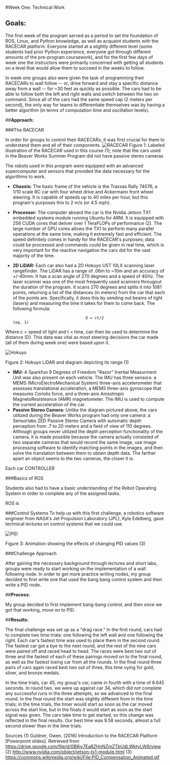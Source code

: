 #Week One: Technical Work


## Goals:

  The first week of the program served as a period to set the foundation of ROS, Linux, and Python
  knowledge, as well as acquaint students with the RACECAR platform. Everyone started at a slightly 
  different level (some students had prior Python experience, everyone got through different amounts
  of the pre-program coursework), and for the first few days of week one the instructors were 
  primarily concerned with getting all students on a level that would allow them to succeed in the 
  weeks to follow.
  
  In week one groups also were given the task of programming their RACECARs to wall follow -- or, 
  drive forward and stay a specific distance away from a wall -- for ~30 feet as quickly as possible. 
  The cars had to be able to follow both the left and right walls and switch between the two on 
  command. Since all of the cars had the same speed cap (2 meters per second), the only way 
  for teams to differentiate themselves was by having a better algorithm (in terms of computation 
  time and oscillation levels). 

##**Approach:**
  
###The RACECAR
      
In order for groups to control their RACECARs, it was first crucial for them to understand them and all of their components. 
![RACECAR](https://cloud.githubusercontent.com/assets/18174572/17645837/ae61aabe-617e-11e6-96b2-f528a82376e1.png)
Figure 1: Labeled illustration of the RACECAR used in this course (1); note that the cars used in the Beaver Works Summer Program did not have passive stereo cameras

The robots used in this program were equipped with an advanced supercomputer and sensors that provided the data necessary for the algorithms to work. 
  * **Chassis:** The basic frame of the vehicle is the Traxxas Rally 74076, a 1/10 scale RC car with four wheel drive and    Ackermann front wheel steering. It is capable of speeds up to 40 miles per hour, but this program's purposes this to 2 m/s (or 4.5 mph).
  * **Processor:** The computer aboard the car is the Nvidia Jetson TX1 embedded systems module running Ubuntu for ARM. It is equipped with 256 CUDA cores that deliver over 1 TeraFLOPs of performance (2). The large number of GPU cores allows the TX1 to perform many parallel operations at the same time, making it extremely fast and efficient. The speed definitely comes in handy for the RACECAR's purposes; data could be processed and commands could be given in real time, which is very important for the reactive navigation the cars did for the vast majority of the time. 
  * **2D LiDAR:** Each car also had a 2D Hokuyo UST 10LX scanning laser rangefinder. The LiDAR has a range of .06m to ~10m and an accuracy of +/-40mm. It has a scan angle of 270 degrees and a speed of 40Hz. The laser scanner was one of the most frequently used scanners througout the duration of the program. It scans 270 degrees and splits it into 1081 points, returning a list of the distances (in meters) from the car that each of the points are. Specifically, it does this by sending out beams of light (lasers) and measuring the time it takes for them to come back. The following formula:

                                        D = ct/2                                                    (eq. 1)

Where c = speed of light and t = time, can then be used to determine the distance (D). This data was vital as most steering decisions the car made (all of them during week one) were based upon it. 
 
![Hokuyo](https://cloud.githubusercontent.com/assets/18174572/17646411/ba69fbc4-6195-11e6-8ebb-77e65e6b56e5.png)

Figure 2: Hokuyo LiDAR and diagram depicting its range (1)
  * **IMU:** A Sparkfun 9 Degrees of Freedom "Razor" Inertial Measurment Unit was also present on each vehicle. The IMU has three sensors: a MEMS (MicroElectroMechanical System) three-axis accelerometer that assesses translational acceleration, a MEMS three-axis gyroscope that measures Coriolis force, and a three-axis Anisotropic MagnetoResisteance (AMR) magnetometer. The IMU is used to compute the current acceleration of the car.
  * **Passive Stereo Camera:** Unlike the diagram pictured above, the cars utilized during the Beaver Works program had only one camera: a Sensorlabs ZED Passive Stereo Camera with automatic depth perception from .7 to 20 meters and a field of view of 110 degrees. Although groups never utilized the depth perception functionality of the camera, it is made possible because the camera actually consisted of two separate cameras that would record the same image, use image processing software to identify matching points in the images, and then solve the translation between them to obtain depth data. The farther apart an object seems to the two cameras, the closer it is. 

Each car CONTROLLER 
  

###Basics of ROS

Students also had to have a basic understanding of the Robot Operating System in order to complete any of the assigned tasks.

ROS is 
 
  
###Control Systems
To help us with this first challenge, a robotics software engineer from NASA's Jet Propulsion Laboratory (JPL), Kyle Edelberg, gave technical lectures on control systems that we could use.

![PID](https://camo.githubusercontent.com/bbede27c5fa69f4764cf2727cb42740aa7d46b5b/68747470733a2f2f75706c6f61642e77696b696d656469612e6f72672f77696b6970656469612f636f6d6d6f6e732f332f33332f5049445f436f6d70656e736174696f6e5f416e696d617465642e676966)

Figure 3: Animation showing the effects of changing PID values (3)

###Challenge Approach

After gaining the necessary background through lectures and short labs, groups were ready to start working on the implementation of a wall following node. In order to get more practice writing nodes, my group decided to first write one that used the bang bang control system and then write a PID node. 

##**Process:**
  
  My group decided to first implement bang-bang control, and then once we got that working, move on 
  to PID. 

##**Results:**
  
  The final challenge was set up as a "drag race." In the first round, cars had to complete two time 
  trials: one following the left wall and one following the right. Each car's fastest time was used 
  to place them in the second round. The fastest car got a bye to the next round, and the rest of the
  nine cars were paired off and raced head to head. The races were best two out of three and the 
  fastest of each of these pairings moved on to the final round, as well as the fastest losing car 
  from all the rounds. In the final round three pairs of cars again raced best two out of three, this
  time vying for gold, silver, and bronze medals.
  
  In the time trials, car 45, my group's car, came in fourth with a time of 8.645 seconds. In round
  two, we were up against car 34, which did not complete any successful runs in the three attempts, 
  so we advanced to the final round. In the final round the start was slightly different from in the
  time trials; in the time trials, the timer would start as soon as the car moved across the start 
  line, but in the finals it would start as soon as the start signal was given. The cars take time 
  to get started, so this change was reflected in the final results. Our best time was 9.58 seconds, 
  almost a full second slower than in the time trials. 

Sources 
(1) Guldner, Owen. (2016) Introduction to the RACECAR Platform [Powerpoint slides]. Retrieved from https://drive.google.com/file/d/0B6jv7Ea8ZHnNZmZTbUdLWktyLW8/view
(2) http://www.nvidia.com/object/jetson-tx1-module.html
(3) https://commons.wikimedia.org/wiki/File:PID_Compensation_Animated.gif
